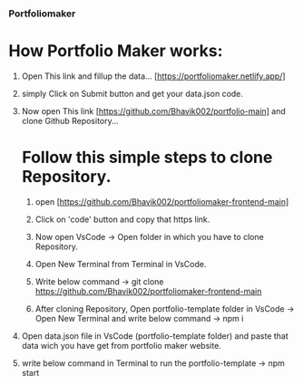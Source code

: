### Portfoliomaker

# How Portfolio Maker works:
   1) Open This link and fillup the data... [https://portfoliomaker.netlify.app/] 

   2) simply Click on Submit button and get your data.json code.
   3) Now open This link [https://github.com/Bhavik002/portfolio-main] and clone Github Repository...
      
      # Follow this simple steps to clone Repository.
      1. open [https://github.com/Bhavik002/portfoliomaker-frontend-main] 
        
      2. Click on 'code' button and copy that https link.
      3. Now open VsCode -> Open folder in which you have to clone Repository.
      3. Open New Terminal from Terminal in VsCode.
      4. Write below command
         -> git clone https://github.com/Bhavik002/portfoliomaker-frontend-main
      5. After cloning Repository, Open portfolio-template folder in VsCode -> Open New Terminal and write below command
         -> npm i

   4) Open data.json file in VsCode (portfolio-template folder) and paste that data wich you have get from portfolio maker website.
   5) write below command in Terminal to run the portfolio-template
      -> npm start

